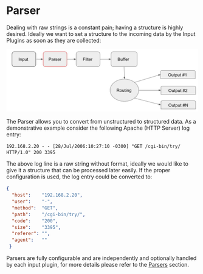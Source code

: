 # Parser

Dealing with raw strings is a constant pain; having a structure is highly desired. Ideally we want to set a structure to the incoming data by the Input Plugins as soon as they are collected:

![](../imgs/flb_workflow_parser.jpg)

The Parser allows you to convert from unstructured to structured data. As a demonstrative example consider the following Apache (HTTP Server) log entry:

```
192.168.2.20 - - [28/Jul/2006:10:27:10 -0300] "GET /cgi-bin/try/ HTTP/1.0" 200 3395
```

The above log line is a raw string without format, ideally we would like to give it a structure that can be processed later easily. If the proper configuration is used, the log entry could be converted to:

```json
{
  "host":    "192.168.2.20",
  "user":    "-",
  "method":  "GET",
  "path":    "/cgi-bin/try/",
  "code":    "200",
  "size":    "3395",
  "referer": "",
  "agent":   ""
 }
 ```

Parsers are fully configurable and are independently and optionally handled by each input plugin, for more details please refer to the [Parsers](../parser/README.md) section.
